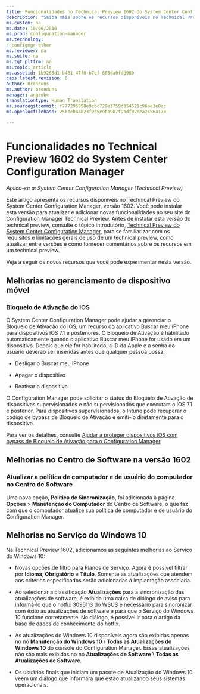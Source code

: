 ```yaml
---
title: Funcionalidades no Technical Preview 1602 do System Center Configuration Manager
description: "Saiba mais sobre os recursos disponíveis no Technical Preview do System Center Configuration Manager, versão 1602."
ms.custom: na
ms.date: 10/06/2016
ms.prod: configuration-manager
ms.technology:
- configmgr-other
ms.reviewer: na
ms.suite: na
ms.tgt_pltfrm: na
ms.topic: article
ms.assetid: 1b9265d1-b461-47f8-b7ef-885da0fdd969
caps.latest.revision: 6
author: Brenduns
ms.author: brenduns
manager: angrobe
translationtype: Human Translation
ms.sourcegitcommit: f777295958e9cbc729e3759d354521c96ae3e8ac
ms.openlocfilehash: 25bceb4ab23f9c5e9ba9b7f9bdf028ea21564178

---
```

# <a name="capabilities-in-technical-preview-1602-for-system-center-configuration-manager"></a>Funcionalidades no Technical Preview 1602 do System Center Configuration Manager

*Aplica-se a: System Center Configuration Manager (Technical Preview)*

Este artigo apresenta os recursos disponíveis no Technical Preview do System Center Configuration Manager, versão 1602. Você pode instalar esta versão para atualizar e adicionar novas funcionalidades ao seu site do Configuration Manager Technical Preview. Antes de instalar esta versão do technical preview, consulte o tópico introdutório, [Technical Preview do System Center Configuration Manager](../../core/get-started/technical-preview.md), para se familiarizar com os requisitos e limitações gerais de uso de um technical preview, como atualizar entre versões e como fornecer comentários sobre os recursos em um technical preview.  

 Veja a seguir os novos recursos que você pode experimentar nesta versão.  

##  <a name="a-namebkmkmdma-improvements-to-mobile-device-management"></a><a name="BKMK_MDM"></a> Melhorias no gerenciamento de dispositivo móvel  

### <a name="ios-activation-lock"></a>Bloqueio de Ativação do iOS  
 O System Center Configuration Manager pode ajudar a gerenciar o Bloqueio de Ativação do iOS, um recurso do aplicativo Buscar meu iPhone para dispositivos iOS 7.1 e posteriores. O Bloqueio de Ativação é habilitado automaticamente quando o aplicativo Buscar meu iPhone for usado em um dispositivo. Depois que ele for habilitado, a ID da Apple e a senha do usuário deverão ser inseridas antes que qualquer pessoa possa:  

-   Desligar o Buscar meu iPhone  

-   Apagar o dispositivo  

-   Reativar o dispositivo  

 O Configuration Manager pode solicitar o status do Bloqueio de Ativação de dispositivos supervisionados e não supervisionados que executam o iOS 7.1 e posterior. Para dispositivos supervisionados, o Intune pode recuperar o código de bypass de Bloqueio de Ativação e emiti-lo diretamente para o dispositivo.  

 Para ver os detalhes, consulte [Ajudar a proteger dispositivos iOS com bypass de Bloqueio de Ativação para o Configuration Manager](/sccm/mdm/deploy-use/manage-ios-activation-lock)  

##  <a name="a-namebkmksc1601a-improvements-to-software-center-in-version-1602"></a><a name="BKMK_SC1601"></a> Melhorias no Centro de Software na versão 1602  

### <a name="refresh-pc-machine-and-user-policy-from-software-center"></a>Atualizar a política de computador e de usuário do computador no Centro de Software  
 Uma nova opção, **Política de Sincronização**, foi adicionada à página **Opções** > **Manutenção do Computador** do Centro de Software, o que faz com que o computador atualize sua política de computador e de usuário do Configuration Manager.  

##  <a name="a-namebkmkwin10servicinga-improvements-to-windows-10-servicing"></a><a name="BKMK_Win10Servicing"></a> Melhorias no Serviço do Windows 10  
 Na Technical Preview 1602, adicionamos as seguintes melhorias ao Serviço do Windows 10:  

-   Novas opções de filtro para Planos de Serviço.  Agora é possível filtrar por **Idioma**, **Obrigatório** e **Título**. Somente as atualizações que atendem aos critérios especificados serão adicionadas à implantação associada.  

-   Ao selecionar a classificação **Atualizações** para a sincronização das atualizações de software, é exibida uma caixa de diálogo de aviso para informá-lo que o [hotfix 3095113](https://support.microsoft.com/kb/3095113) do WSUS é necessário para sincronizar com êxito as atualizações de software e para que o Serviço do Windows 10 funcione corretamente.  No diálogo, é possível ir para o artigo da base de dados de conhecimento do hotfix.  

-   As atualizações do Windows 10 disponíveis agora são exibidas apenas no nó **Manutenção do Windows 10** \ **Todas as Atualizações do Windows 10** do console do Configuration Manager. Essas atualizações não são mais exibidas no nó **Atualizações de Software** \ **Todas as Atualizações de Software**.  

-   Os usuários finais que iniciam um pacote de Atualização do Windows 10 veem um diálogo que informará que estão atualizando seus sistemas operacionais.  



<!--HONumber=Nov16_HO1-->


